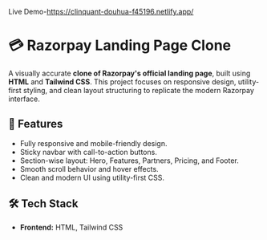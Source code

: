 Live Demo-https://clinquant-douhua-f45196.netlify.app/
# 💳 Razorpay Landing Page Clone

A visually accurate **clone of Razorpay's official landing page**, built using **HTML** and **Tailwind CSS**. This project focuses on responsive design, utility-first styling, and clean layout structuring to replicate the modern Razorpay interface.

## 🚀 Features

- Fully responsive and mobile-friendly design.
- Sticky navbar with call-to-action buttons.
- Section-wise layout: Hero, Features, Partners, Pricing, and Footer.
- Smooth scroll behavior and hover effects.
- Clean and modern UI using utility-first CSS.

## 🛠️ Tech Stack

- **Frontend:** HTML, Tailwind CSS  

